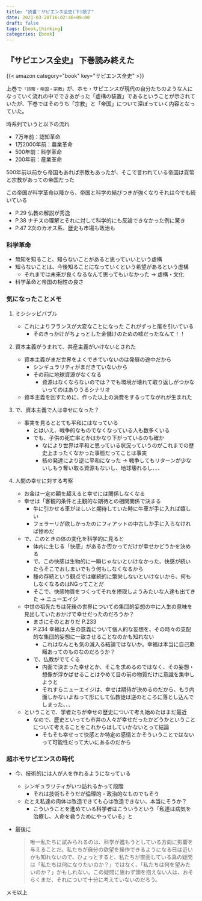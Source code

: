 ```yaml
---
title: "読書：サピエンス全史(下)読了"
date: 2021-03-28T16:02:48+09:00
draft: false
tags: [book,thinking]
categories: [book]
---
```


## 『サピエンス全史』 下巻読み終えた

{{< amazon category="book" key="サピエンス全史" >}}


上巻で`「貨幣・帝国・宗教」`が、ホモ・サピエンスが現代の自分たちのような人になっていく流れの中でできあがった「虚構の装置」であるということが示されていたが、下巻ではそのうち「宗教」と「帝国」について深ぼっていく内容となっていた。

時系列でいうと以下の流れ

- 7万年前：認知革命
- 1万2000年前：農業革命
- 500年前：科学革命
- 200年前：産業革命

500年前以前から帝国もあれば宗教もあったが、そこで言われている帝国は貨幣と宗教があっての帝国だった

この帝国が科学革命以降から、帝国と科学の結びつきが強くなりそれは今でも続いている


- P.29 仏教の解説が秀逸
- P.38 ナチスの理解とそれに対して科学的にも反論できなかった例に驚き
- P.47 2次のカオス系、歴史も市場も政治も

### 科学革命
- 無知を知ること、知らないことがあると思っていいという虚構
- 知らないことは、今後知ることになっていくという希望があるという虚構
    - それまでは未来が良くなるなんて思ってもいなかった → 虚構・文化
- 科学革命と帝国の相性の良さ


### 気になったことメモ
1. ミシシッピバブル
    - これによりフランスが大変なことになった これがずっと尾を引いている
        - そのきっかけがちょっとした金儲けのための嘘だったなんて！！

2. 資本主義がうまれて、共産主義がいけないとされた
    - 資本主義がまだ世界をよくできていないのは発展の途中だから
        - シンギュラリティがまだきていないから
        - その前に地球資源がなくなる
            - 資源はなくならないのでは？でも環境が壊れて取り返しがつかないってのはありうるシナリオ
    - 資本主義を回すために、作った以上の消費をするってながれが生まれた

3. で、資本主義で人は幸せになった？
    - 事実を見るととても平和にはなっている
        - とはいえ、戦争的なものでなくなっている人も数多くいる
        - でも、子供の死亡率とかはかなり下がっているのも確か
            - なにより世界は平和と思っている状況っていうのがこれまでの歴史上まったくなかった事態だってことは事実
            - 核の発達により逆に平和になった → 戦争してもリターンが少ないしもう奪い取る資源もないし、地球壊れるし、、、

4. 人間の幸せに対する考察
    - お金は一定の額を超えると幸せには関係しなくなる
    - 幸せは「客観的条件と主観的な期待との相関関係で決まる 
        - 牛に引かせる車がほしいと期待していた時に牛車が手に入れば嬉しい
        - フェラーリが欲しかったのにフィアットの中古しか手に入らなければ惨めだ
    - で、このときの体の変化を科学的に見ると
        - 体内に生じる「快感」があるか否かってだけが幸せかどうかを決める
        - で、この快感は生物的に一瞬じゃないといけなかった、快感が続いたらそこでおしまいでもう何もしなくなるから
        - 種の存続という観点では継続的に繁栄しないといけないから、何もしなくなるのはNGってことだ
        - そこで、快感物質をつくってそれを摂取しようみたいな人達も出てきた → ニューエイジ
    - 中世の祖先たちは死後の世界についての集団的妄想の中に人生の意味を見出していたおかげで幸せだったのだろうか？
        - まさにそのとおりだ  P.233
        - P.234 幸福は人生の意義について個人的な妄想を、その時々の支配的な集団的妄想に一致させることなのかも知れない
            - これはなんとも気の滅入る結論ではないか。幸福は本当に自己欺瞞あってのものなのだろうか？
        - で、仏教がでてくる
            - 内面で決まった幸せとか、そこを求めるのではなく、その妄想・想像が浮かばせることはやめて目の前の物質だけに意識を集中しようと
            - それすらニューエイジは、幸せは期待が決めるのだから、もう内面しかないよねって形にして仏教徒は逆のところに落とし込んでしまった、、、
    - ということで、学者たちが幸せの歴史について考え始めたはまだ最近
        - なので、歴史といっても市井の人々が幸せだったかどうかということについて考えることをこれからはしていかないとって結論
            - そもそも幸せって快感とか特定の感情とかそういうことではないって可能性だって大いにあるのだから

### 超ホモサピエンスの時代
- 今、技術的には人が人を作れるようになっている
    - シンギュラリティがいつ訪れるかって段階
        - それは技術もそうだが倫理的・政治的なものでもそう
    - たとえ私達の肉体は改造できても心は改造できない、本当にそうか？
        - こういうことを進めている科学者はこういうという「私達は病気を治療し、人命を救うためにやっている」と

- 最後に
    > 唯一私たちに試みられるのは、科学が進もうとしている方向に影響を与えることだ。私たちが自分の欲望を操作できるようになる日は近いかも知れないので、ひょっとすると、私たちが直面している真の疑問は「私たちは何になりたいのか？」ではなく、「私たちは何を望みたいのか？」かもしれない。この疑問に思わず頭を抱えない人は、おそらくまだ、それについて十分に考えていないのだろう。

メモ以上